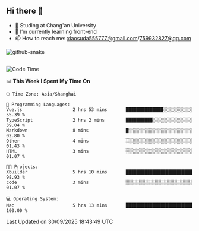 ## Hi there 👋
- 🏫 Studing at Chang'an University
- 🌱 I’m currently learning front-end
- 📫 How to reach me: xiaosuda555777@gmail.com/759932827@qq.com
<!--
**Lotterng/Lotterng** is a ✨ _special_ ✨ repository because its `README.md` (this file) appears on your GitHub profile.
Here are some ideas to get you started:
- 🔭 I’m currently working on ...
- 🌱 I’m currently learning ...
- 👯 I’m looking to collaborate on ...
- 🤔 I’m looking for help with ...
- 💬 Ask me about ...
- 📫 How to reach me: ...
- 😄 Pronouns: ...
- ⚡ Fun fact: ...
-->
</div>

<!-- Snake Code Contribution Map 贪吃蛇代码贡献图 -->
  <picture>
    <source media="(prefers-color-scheme: dark)" srcset="https://cdn.jsdelivr.net/gh/sun0225SUN/sun0225SUN/profile-snake-contrib/github-contribution-grid-snake-dark.svg" />
    <source media="(prefers-color-scheme: light)" srcset="https://cdn.jsdelivr.net/gh/sun0225SUN/sun0225SUN/profile-snake-contrib/github-contribution-grid-snake.svg" />
    <img alt="github-snake" src="https://cdn.jsdelivr.net/gh/sun0225SUN/sun0225SUN/profile-snake-contrib/github-contribution-grid-snake-dark.svg" />
  </picture>

</div>

##

<!--START_SECTION:waka-->
![Code Time](http://img.shields.io/badge/Code%20Time-79%20hrs%2027%20mins-blue)

📊 **This Week I Spent My Time On** 

```text
🕑︎ Time Zone: Asia/Shanghai

💬 Programming Languages: 
Vue.js                   2 hrs 53 mins       ██████████████░░░░░░░░░░░   55.39 % 
TypeScript               2 hrs 2 mins        ██████████░░░░░░░░░░░░░░░   39.04 % 
Markdown                 8 mins              █░░░░░░░░░░░░░░░░░░░░░░░░   02.80 % 
Other                    4 mins              ░░░░░░░░░░░░░░░░░░░░░░░░░   01.43 % 
HTML                     3 mins              ░░░░░░░░░░░░░░░░░░░░░░░░░   01.07 % 

🐱‍💻 Projects: 
Xbuilder                 5 hrs 10 mins       █████████████████████████   98.93 % 
code                     3 mins              ░░░░░░░░░░░░░░░░░░░░░░░░░   01.07 % 

💻 Operating System: 
Mac                      5 hrs 13 mins       █████████████████████████   100.00 % 
```


 Last Updated on 30/09/2025 18:43:49 UTC
<!--END_SECTION:waka-->

